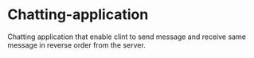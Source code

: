 # Chatting-application
Chatting application that enable clint to send message and receive same message in reverse order from the server.
